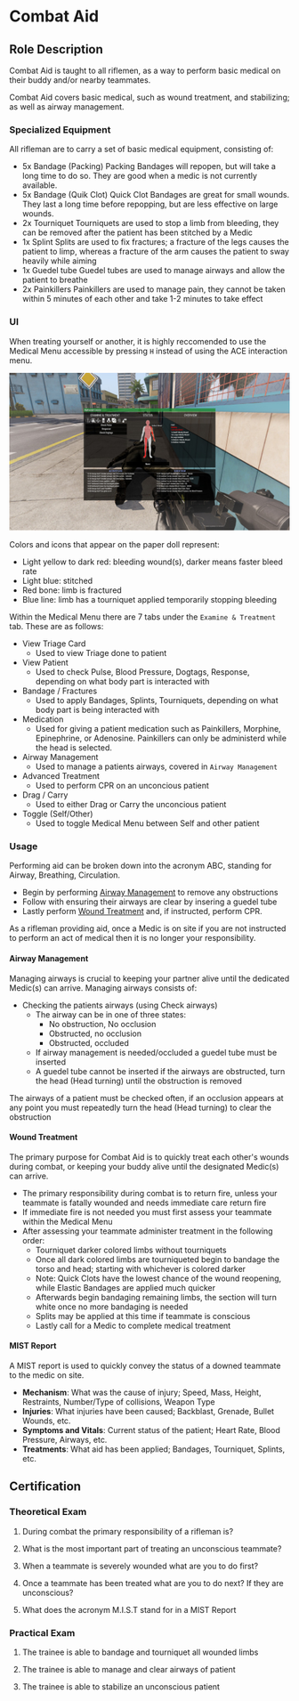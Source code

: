 # Combat Aid

## Role Description

Combat Aid is taught to all riflemen, as a way to perform basic medical on their buddy and/or nearby teammates.

Combat Aid covers basic medical, such as wound treatment, and stabilizing; as well as airway management.

### Specialized Equipment

All rifleman are to carry a set of basic medical equipment, consisting of:

* 5x Bandage (Packing)
    Packing Bandages will repopen, but will take a long time to do so. They are good when a medic is not currently available.
* 5x Bandage (Quik Clot)
    Quick Clot Bandages are great for small wounds. They last a long time before repopping, but are less effective on large wounds.
* 2x Tourniquet
    Tourniquets are used to stop a limb from bleeding, they can be removed after the patient has been stitched by a Medic
* 1x Splint
    Splits are used to fix fractures; a fracture of the legs causes the patient to limp, whereas a fracture of the arm causes the patient to sway heavily while aiming
* 1x Guedel tube
    Guedel tubes are used to manage airways and allow the patient to breathe
* 2x Painkillers
    Painkillers are used to manage pain, they cannot be taken within 5 minutes of each other and take 1-2 minutes to take effect

### UI

When treating yourself or another, it is highly reccomended to use the Medical Menu accessible by pressing `H` instead of using the ACE interaction menu.

![UI](images/medicalUI.jpg)

Colors and icons that appear on the paper doll represent:

* Light yellow to dark red: bleeding wound(s), darker means faster bleed rate
* Light blue: stitched
* Red bone: limb is fractured
* Blue line: limb has a tourniquet applied temporarily stopping bleeding

Within the Medical Menu there are 7 tabs under the `Examine & Treatment` tab. These are as follows:
  * View Triage Card
    * Used to view Triage done to patient
  * View Patient
    * Used to check Pulse, Blood Pressure, Dogtags, Response, depending on what body part is interacted with
  * Bandage / Fractures
    * Used to apply Bandages, Splints, Tourniquets, depending on what body part is being interacted with
  * Medication
    * Used for giving a patient medication such as Painkillers, Morphine, Epinephrine, or Adenosine. Painkillers can only be administerd while the head is selected.
  * Airway Management
    * Used to manage a patients airways, covered in `Airway Management`
  * Advanced Treatment
    * Used to perform CPR on an unconcious patient
  * Drag / Carry
    * Used to either Drag or Carry the unconcious patient
  * Toggle (Self/Other)
    * Used to toggle Medical Menu between Self and other patient

### Usage

Performing aid can be broken down into the acronym ABC, standing for Airway, Breathing, Circulation.
  * Begin by performing [Airway Management](###airway-management) to remove any obstructions
  * Follow with ensuring their airways are clear by insering a guedel tube
  * Lastly perform [Wound Treatment](###wound-treatment) and, if instructed, perform CPR.

As a rifleman providing aid, once a Medic is on site if you are not instructed to perform an act of medical then it is no longer your responsibility.

#### Airway Management

Managing airways is crucial to keeping your partner alive until the dedicated Medic(s) can arrive. Managing airways consists of:
  * Checking the patients airways (using Check airways)
    * The airway can be in one of three states:
      * No obstruction, No occlusion
      * Obstructed, no occlusion
      * Obstructed, occluded
    * If airway management is needed/occluded a guedel tube must be inserted
    * A guedel tube cannot be inserted if the airways are obstructed, turn the head (Head turning) until the obstruction is removed

  The airways of a patient must be checked often, if an occlusion appears at any point you must repeatedly turn the head (Head turning) to clear the obstruction


#### Wound Treatment

The primary purpose for Combat Aid is to quickly treat each other's wounds during combat, or keeping your buddy alive until the designated Medic(s) can arrive.

  * The primary responsibility during combat is to return fire, unless your teammate is fatally wounded and needs immediate care return fire
  * If immediate fire is not needed you must first assess your teammate within the Medical Menu
  * After assessing your teammate administer treatment in the following order:
    * Tourniquet darker colored limbs without tourniquets
    * Once all dark colored limbs are tourniqueted begin to bandage the torso and head; starting with whichever is colored darker
    * Note: Quick Clots have the lowest chance of the wound reopening, while Elastic Bandages are applied much quicker
    * Afterwards begin bandaging remaining limbs, the section will turn white once no more bandaging is needed
    * Splits may be applied at this time if teammate is conscious
    * Lastly call for a Medic to complete medical treatment

#### MIST Report

A MIST report is used to quickly convey the status of a downed teammate to the medic on site.

* **Mechanism**: What was the cause of injury; Speed, Mass, Height, Restraints, Number/Type of collisions, Weapon Type
* **Injuries**: What injuries have been caused; Backblast, Grenade, Bullet Wounds, etc.
* **Symptoms and Vitals**: Current status of the patient; Heart Rate, Blood Pressure, Airways, etc.
* **Treatments**: What aid has been applied; Bandages, Tourniquet, Splints, etc.

## Certification

### Theoretical Exam

1. During combat the primary responsibility of a rifleman is?

2. What is the most important part of treating an unconscious teammate?

3. When a teammate is severely wounded what are you to do first?

4. Once a teammate has been treated what are you to do next? If they are unconscious?

5. What does the acronym M.I.S.T stand for in a MIST Report

### Practical Exam

1. The trainee is able to bandage and tourniquet all wounded limbs

2. The trainee is able to manage and clear airways of patient

3. The trainee is able to stabilize an unconscious patient
